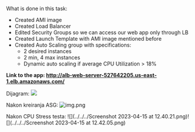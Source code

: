 What is done in this task:
- Created AMI image
- Created Load Balancer
- Edited Security Groups so we can access our web app only through LB
- Created Launch Template with AMI image mentioned before
- Created Auto Scaling group with specifications:
  - 2 desired instances
  - 2 min, 4 max instances
  - Dynamic auto scaling if average CPU Utilization > 18%

**Link to the app: http://alb-web-server-527642205.us-east-1.elb.amazonaws.com/**

Dijagram:
![](../../../../Downloads/338892347_1940030742996031_4793954539163219917_n.jpg)

Nakon kreiranja ASG:
![img.png](img.png)

Nakon CPU Stress testa:
![](../../../Screenshot 2023-04-15 at 12.40.21.png)![](../../../Screenshot 2023-04-15 at 12.42.05.png)

